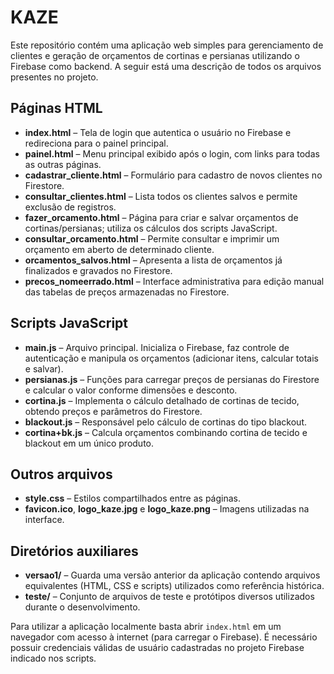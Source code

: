 # KAZE

Este repositório contém uma aplicação web simples para gerenciamento de clientes e geração de orçamentos de cortinas e persianas utilizando o Firebase como backend. A seguir está uma descrição de todos os arquivos presentes no projeto.

## Páginas HTML

- **index.html** – Tela de login que autentica o usuário no Firebase e redireciona para o painel principal.
- **painel.html** – Menu principal exibido após o login, com links para todas as outras páginas.
- **cadastrar_cliente.html** – Formulário para cadastro de novos clientes no Firestore.
- **consultar_clientes.html** – Lista todos os clientes salvos e permite exclusão de registros.
- **fazer_orcamento.html** – Página para criar e salvar orçamentos de cortinas/persianas; utiliza os cálculos dos scripts JavaScript.
- **consultar_orcamento.html** – Permite consultar e imprimir um orçamento em aberto de determinado cliente.
- **orcamentos_salvos.html** – Apresenta a lista de orçamentos já finalizados e gravados no Firestore.
- **precos_nomeerrado.html** – Interface administrativa para edição manual das tabelas de preços armazenadas no Firestore.

## Scripts JavaScript

- **main.js** – Arquivo principal. Inicializa o Firebase, faz controle de autenticação e manipula os orçamentos (adicionar itens, calcular totais e salvar).
- **persianas.js** – Funções para carregar preços de persianas do Firestore e calcular o valor conforme dimensões e desconto.
- **cortina.js** – Implementa o cálculo detalhado de cortinas de tecido, obtendo preços e parâmetros do Firestore.
- **blackout.js** – Responsável pelo cálculo de cortinas do tipo blackout.
- **cortina+bk.js** – Calcula orçamentos combinando cortina de tecido e blackout em um único produto.

## Outros arquivos

- **style.css** – Estilos compartilhados entre as páginas.
- **favicon.ico**, **logo_kaze.jpg** e **logo_kaze.png** – Imagens utilizadas na interface.

## Diretórios auxiliares

- **versao1/** – Guarda uma versão anterior da aplicação contendo arquivos equivalentes (HTML, CSS e scripts) utilizados como referência histórica.
- **teste/** – Conjunto de arquivos de teste e protótipos diversos utilizados durante o desenvolvimento.

Para utilizar a aplicação localmente basta abrir `index.html` em um navegador com acesso à internet (para carregar o Firebase). É necessário possuir credenciais válidas de usuário cadastradas no projeto Firebase indicado nos scripts.
